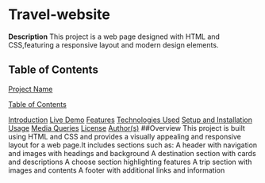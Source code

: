 # Travel-website
**Description**
This project is a web page designed with HTML and CSS,featuring a responsive layout and modern design elements.
## Table of Contents
[Project Name](#travel-website-mobile-view)


[Table of Contents](#table-of-contents)


[Introduction](#overview)
[Live Demo](#live-demo)
[Features](#features)
[Technologies Used](#technologies-used)
[Setup and Installation](#setup-and-installation)
[Usage](#usage)
[Media Queries](#media-queries)
[License](#license)
[Author(s)](#authors)
##Overview
This project is built using HTML and CSS and provides a visually appealing and responsive layout for a web page.It includes sections such as:
A header with navigation and images with headings and background 
A destination section with cards and descriptions
A choose section highlighting features
A trip section with images and contents
A footer with additional links and information
